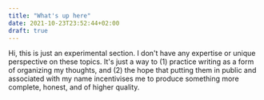 ```yaml
---
title: "What's up here"
date: 2021-10-23T23:52:44+02:00
draft: true
---
```


Hi, this is just an experimental section.  I don't have any expertise or unique perspective on these topics.  It's just a way to (1) practice writing as a form of organizing my thoughts, and (2) the hope that putting them in public and associated with my name incentivises me to produce something more complete, honest, and of higher quality.
